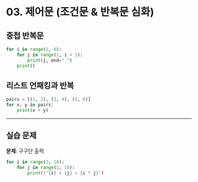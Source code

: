 # 03. 제어문 (조건문 & 반복문 심화)

## 중첩 반복문

```python
for i in range(1, 6):
    for j in range(1, i + 1):
        print(j, end=" ")
    print()
```

## 리스트 언패킹과 반복

```python
pairs = [(1, 2), (3, 4), (5, 6)]
for x, y in pairs:
    print(x + y)
```

---

## 실습 문제

**문제**: 구구단 출력

```python
for i in range(2, 10):
    for j in range(1, 10):
        print(f"{i} x {j} = {i * j}")
```
